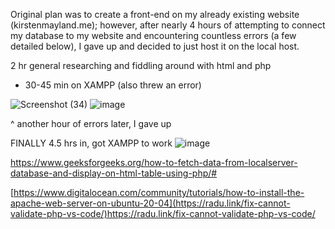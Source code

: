 Original plan was to create a front-end on my already existing website (kirstenmayland.me); however, after nearly 4 hours of attempting to connect my database to my website and encountering countless errors (a few detailed below), I gave up and decided to just host it on the local host.

2 hr general researching and fiddling around with html and php

+ 30-45 min on XAMPP (also threw an error)

![Screenshot (34)](https://github.com/KirstenMayland/cs61databases/assets/102620915/ed4e3faa-262b-42b8-9f0d-4e75e10c67cf)
![image](https://github.com/KirstenMayland/cs61databases/assets/102620915/924eea3f-4e8a-4a50-b5e6-8384a9b8ad6d)

^ another hour of errors later, I gave up


FINALLY 4.5 hrs in, got XAMPP to work
![image](https://github.com/KirstenMayland/cs61databases/assets/102620915/4d1769f5-6866-4f23-a9a8-b72b5b299a43)

https://www.geeksforgeeks.org/how-to-fetch-data-from-localserver-database-and-display-on-html-table-using-php/#

[https://www.digitalocean.com/community/tutorials/how-to-install-the-apache-web-server-on-ubuntu-20-04](https://radu.link/fix-cannot-validate-php-vs-code/)https://radu.link/fix-cannot-validate-php-vs-code/
